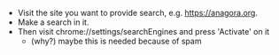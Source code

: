 - Visit the site you want to provide search, e.g. https://anagora.org.
- Make a search in it.
- Then visit chrome://settings/searchEngines and press 'Activate' on it 
  - (why?) maybe this is needed because of spam
